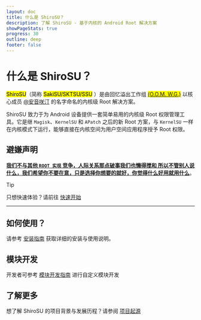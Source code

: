 ```yaml
---
layout: doc
title: 什么是 ShiroSU？
description: 了解 ShiroSU - 基于内核的 Android Root 解决方案
showPageStats: true
progress: 30
outline: deep
footer: false
---
```


# 什么是 ShiroSU？

<mark>ShiroSU</mark>（简称 <mark>SakiSU/SKTSU/SSU</mark>
）是由回忆溢出工作组 <mark>[(O.O.M. W.G.)](https://oom-wg.dev)</mark> 以核心成员 [@安音咲汀](https://github.com/TianwanTW)
的名字命名的内核级 Root 解决方案。

ShiroSU 致力于为 Android 设备提供一套简单易用的内核级 Root 权限管理工具。它是继 `Magisk`、`KernelSU` 和 `APatch` 之后的新
Root 方案，与 `KernelSU` 一样在内核模式下运行，能够直接在内核空间为用户空间应用程序授予 Root 权限。

## 避嫌声明

<u>**我们不与其他 `ROOT 实现` 竞争，人际关系那点破事我们也懒得搅和
所以不管别人说什么，我们希望你不要在意，只是选择你想要的就好，你觉得什么好用就用什么**</u>。

> [!TIP]
> 只想快速体验？请前往 [快速开始](install)

---

## 如何使用？

请参考 [安装指南](install) 获取详细的安装与使用说明。

## 模块开发

开发者可参考 [模块开发指南](../dev/module) 进行自定义模块开发

## 了解更多

想了解 ShiroSU 的项目背景与发展历程？请参阅 [项目起源](../ssu/origin)
